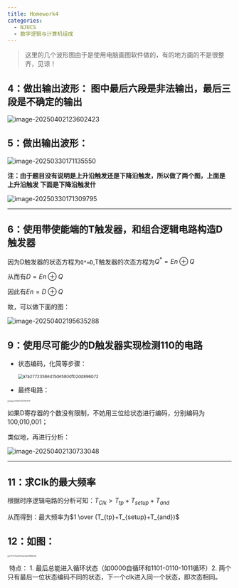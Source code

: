 ```yaml
---
title: Homework4
categories:
  - NJUCS
  - 数字逻辑与计算机组成
---
```


>   这里的几个波形图由于是使用电脑画图软件做的，有的地方画的不是很整齐，见谅！

## 4：做出输出波形： 图中最后六段是非法输出，最后三段是不确定的输出

![image-20250402123602423](https://yamapicgo.oss-cn-nanjing.aliyuncs.com/picgoImage/image-20250402123602423.png)



## 5：做出输出波形：

![image-20250330171135550](https://yamapicgo.oss-cn-nanjing.aliyuncs.com/picgoImage/image-20250330171135550.png)

**注：由于题目没有说明是上升沿触发还是下降沿触发，所以做了两个图，上面是 上升沿触发 下面是下降沿触发什**

![image-20250330171309795](https://yamapicgo.oss-cn-nanjing.aliyuncs.com/picgoImage/image-20250330171309795.png)





---

## 6：使用带使能端的T触发器，和组合逻辑电路构造D触发器

因为D触发器的状态方程为`Q*=D`,T触发器的次态方程为$Q^*=En \oplus Q$

从而有$D = En \oplus Q$

因此有$En= D \oplus Q$

故，可以做下面的图：



![image-20250402195635288](https://yamapicgo.oss-cn-nanjing.aliyuncs.com/picgoImage/image-20250402195635288.png)

## 9：使用尽可能少的D触发器实现检测110的电路

-   状态编码，化简等步骤：

    <img src="https://yamapicgo.oss-cn-nanjing.aliyuncs.com/picgoImage/a7a2772358e415de580dfb2dd896b72.jpg" alt="a7a2772358e415de580dfb2dd896b72" style="zoom: 67%;" />

-   最终电路：

<img src="https://yamapicgo.oss-cn-nanjing.aliyuncs.com/picgoImage/image-20250330223905701.png" alt="image-20250330223905701" style="zoom:25%;" />

如果D寄存器的个数没有限制，不妨用三位给状态进行编码，分别编码为100,010,001；

类似地，再进行分析：

![image-20250402130733048](https://yamapicgo.oss-cn-nanjing.aliyuncs.com/picgoImage/image-20250402130733048.png)



---

## 11：求Clk的最大频率

根据时序逻辑电路的分析可知：$T_{Clk}>T_{tp}+T_{setup}+T_{and}$

从而得到：最大频率为$1 \over (T_{tp}+T_{setup}+T_{and})$

## 12：如图：

<img src="https://yamapicgo.oss-cn-nanjing.aliyuncs.com/picgoImage/07277011e5a9f02dd0eb51f8686b195.jpg" alt="07277011e5a9f02dd0eb51f8686b195" style="zoom: 25%;" />

​	特点： 1. 最后总能进入循环状态（如0000自循环和1101-0110-1011循环）2. 两个只有最后一位状态编码不同的状态，下一个clk进入同一个状态，即次态相同。 
